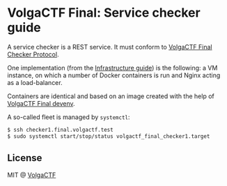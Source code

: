 # VolgaCTF Final: Service checker guide

A service checker is a REST service. It must conform to [VolgaCTF Final Checker Protocol](https://github.com/VolgaCTF/volgactf-final-checker-protocol).

One implementation (from the [Infrastructure guide](infrastructure-guide.md)) is the following: a VM instance, on which a number of Docker containers is run and Nginx acting as a load-balancer.

Containers are identical and based on an image created with the help of [VolgaCTF Final devenv](https://github.com/VolgaCTF/volgactf-final-devenv).

A so-called fleet is managed by `systemctl`:

```sh
$ ssh checker1.final.volgactf.test
$ sudo systemctl start/stop/status volgactf_final_checker1.target
```

## License
MIT @ [VolgaCTF](https://github.com/VolgaCTF)
